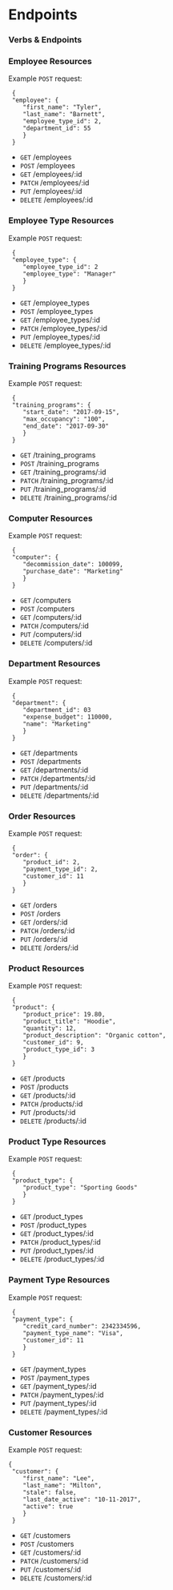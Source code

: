 # Endpoints

### Verbs & Endpoints                    

### Employee Resources
Example ```POST``` request:
```
 {
 "employee": {
    "first_name": "Tyler",
    "last_name": "Barnett",
    "employee_type_id": 2,
    "department_id": 55
	}
 }
```
* ```GET```    /employees             
* ```POST```   /employees              
* ```GET```    /employees/:id        
* ```PATCH```  /employees/:id        
* ```PUT```    /employees/:id         
* ```DELETE``` /employees/:id

### Employee Type Resources
Example ```POST``` request:
``` 
 {
 "employee_type": {
    "employee_type_id": 2
    "employee_type": "Manager"
	}
 }
```
* ```GET```    /employee_types        
* ```POST```   /employee_types         
* ```GET```    /employee_types/:id     
* ```PATCH```  /employee_types/:id     
* ```PUT```    /employee_types/:id     
* ```DELETE``` /employee_types/:id

### Training Programs Resources
Example ```POST``` request:
```
 {
 "training_programs": {
    "start_date": "2017-09-15",
    "max_occupancy": "100",
    "end_date": "2017-09-30"
	}
 }
```
* ```GET```    /training_programs      
* ```POST```   /training_programs      
* ```GET```    /training_programs/:id  
* ```PATCH```  /training_programs/:id  
* ```PUT```    /training_programs/:id 
* ```DELETE``` /training_programs/:id

### Computer Resources
Example ```POST``` request:
```
 {
 "computer": {
    "decommission_date": 100099,
    "purchase_date": "Marketing"
	}
 }
```
* ```GET```    /computers              
* ```POST```   /computers            
* ```GET```    /computers/:id        
* ```PATCH```  /computers/:id       
* ```PUT```    /computers/:id        
* ```DELETE``` /computers/:id

### Department Resources
Example ```POST``` request:
```
 {
 "department": {
    "department_id": 03
    "expense_budget": 110000,
    "name": "Marketing"
	}
 }
```
* ```GET```    /departments          
* ```POST```   /departments          
* ```GET```    /departments/:id     
* ```PATCH```  /departments/:id     
* ```PUT```    /departments/:id     
* ```DELETE``` /departments/:id

### Order Resources
Example ```POST``` request:
```
 {
 "order": {
    "product_id": 2,
    "payment_type_id": 2,
    "customer_id": 11
	}
 }
```
* ```GET```    /orders              
* ```POST```   /orders              
* ```GET```    /orders/:id           
* ```PATCH```  /orders/:id           
* ```PUT```    /orders/:id         
* ```DELETE``` /orders/:id

### Product Resources
Example ```POST``` request:
```
 {
 "product": {
    "product_price": 19.80,
    "product_title": "Hoodie",
    "quantity": 12,
    "product_description": "Organic cotton",
    "customer_id": 9,
    "product_type_id": 3
	}
 }
```
* ```GET```    /products             
* ```POST```   /products             
* ```GET```    /products/:id          
* ```PATCH```  /products/:id          
* ```PUT```    /products/:id          
* ```DELETE``` /products/:id

### Product Type Resources
Example ```POST``` request:
```
 {
 "product_type": {
    "product_type": "Sporting Goods"
	}
 }
```
* ```GET```    /product_types        
* ```POST```   /product_types         
* ```GET```    /product_types/:id  
* ```PATCH```  /product_types/:id     
* ```PUT```    /product_types/:id    
* ```DELETE``` /product_types/:id

### Payment Type Resources
Example ```POST``` request:
```
 {
 "payment_type": {
    "credit_card_number": 2342334596,
    "payment_type_name": "Visa",
    "customer_id": 11
	}
 }
```
* ```GET```    /payment_types        
* ```POST```   /payment_types        
* ```GET```    /payment_types/:id    
* ```PATCH```  /payment_types/:id     
* ```PUT```    /payment_types/:id    
* ```DELETE``` /payment_types/:id

### Customer Resources
Example ```POST``` request:
``` 
{
 "customer": {
    "first_name": "Lee",
    "last_name": "Milton",
    "stale": false,
    "last_date_active": "10-11-2017",
    "active": true
    }
 } 
 ```
* ```GET```    /customers            
* ```POST```   /customers           
* ```GET```    /customers/:id        
* ```PATCH```  /customers/:id         
* ```PUT```    /customers/:id       
* ```DELETE``` /customers/:id        
